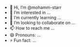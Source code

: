- 👋 Hi, I’m @mohamm-starr
- 👀 I’m interested in ...
- 🌱 I’m currently learning ...
- 💞️ I’m looking to collaborate on ...
- 📫 How to reach me ...
- 😄 Pronouns: ...
- ⚡ Fun fact: ...

<!---
mohamm-starr/mohamm-starr is a ✨ special ✨ repository because its `README.md` (this file) appears on your GitHub profile.
You can click the Preview link to take a look at your changes.
--->
